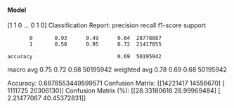 #### Model
[1 1 0 ... 0 1 0]
Classification Report:
              precision    recall  f1-score   support

           0       0.93      0.49      0.64  28778087
           1       0.58      0.95      0.72  21417855

    accuracy                           0.69  50195942
   macro avg       0.75      0.72      0.68  50195942
weighted avg       0.78      0.69      0.68  50195942

Accuracy: 0.6878553449599571
Confusion Matrix:
[[14221417 14556670]
 [ 1111725 20306130]]
Confusion Matrix (%):
[[28.33180618 28.99969484]
 [ 2.21477067 40.45372831]]

